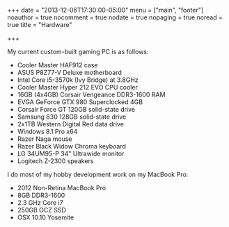 +++
date = "2013-12-06T17:30:00-05:00"
menu = ["main", "footer"]
noauthor = true
nocomment = true
nodate = true
nopaging = true
noread = true
title = "Hardware"

+++

My current custom-built gaming PC is as follows:

* Cooler Master HAF912 case
* ASUS P8Z77-V Deluxe motherboard
* Intel Core i5-3570k (Ivy Bridge) at 3.8GHz
* Cooler Master Hyper 212 EVO CPU cooler
* 16GB (4x4GB) Corsair Vengeance DDR3-1600 RAM
* EVGA GeForce GTX 980 Superclocked 4GB
* Corsair Force GT 120GB solid-state drive
* Samsung 830 128GB solid-state drive
* 2x1TB Western Digital Red data drive
* Windows 8.1 Pro x64
* Razer Naga mouse
* Razer Black Widow Chroma keyboard
* LG 34UM95-P 34" Ultrawide monitor
* Logitech Z-2300 speakers
<!--more-->
I do most of my hobby development work on my MacBook Pro:

* 2012 Non-Retina MacBook Pro
* 8GB DDR3-1600
* 2.3 GHz Core i7
* 250GB OCZ SSD
* OSX 10.10 Yosemite
